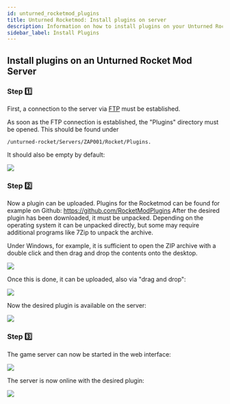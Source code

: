 ```yaml
---
id: unturned_rocketmod_plugins
title: Unturned Rocketmod: Install plugins on server
description: Information on how to install plugins on your Unturned Rocketmod server from ZAP-Hosting - ZAP-Hosting.com documentation
sidebar_label: Install Plugins
---
```


## Install plugins on an Unturned Rocket Mod Server

### Step 1️⃣
First, a connection to the server via [FTP](gameserver_ftpaccess.md) must be established.

As soon as the FTP connection is established, the "Plugins" directory must be opened. 
This should be found under 
```
/unturned-rocket/Servers/ZAP001/Rocket/Plugins. 
```
It should also be empty by default: 

![](https://screensaver01.zap-hosting.com/index.php/s/8mjAMwA44Hs65ww/preview)

### Step 2️⃣

Now a plugin can be uploaded. 
Plugins for the Rocketmod can be found for example on Github: https://github.com/RocketModPlugins
After the desired plugin has been downloaded, it must be unpacked. 
Depending on the operating system it can be unpacked directly, but some may require additional programs like 7Zip to unpack the archive.

Under Windows, for example, it is sufficient to open the ZIP archive with a double click and then drag and drop the contents onto the desktop. 

![](https://screensaver01.zap-hosting.com/index.php/s/xRB8bnC3LksAnjz/preview)

Once this is done, it can be uploaded, also via "drag and drop":  

![](https://screensaver01.zap-hosting.com/index.php/s/A9x4N75TGYPsKpP/preview)

Now the desired plugin is available on the server:

![](https://screensaver01.zap-hosting.com/index.php/s/HeBQEXeRkCEsr6S/preview)

### Step 3️⃣

The game server can now be started in the web interface: 

![](https://screensaver01.zap-hosting.com/index.php/s/MTzD8f3QFL3cqyZ/preview)

The server is now online with the desired plugin: 

![](https://screensaver01.zap-hosting.com/index.php/s/sPknMr3ecRWWM9Q/preview)

